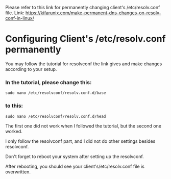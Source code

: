 Please refer to this link for permanently changing client's /etc/resolv.conf file.
Link: https://kifarunix.com/make-permanent-dns-changes-on-resolv-conf-in-linux/

# Configuring Client's /etc/resolv.conf permanently

You may follow the tutorial for resolvconf the link gives and make changes according to your setup.

### In the tutorial, please change this:
``` sudo nano /etc/resolvconf/resolv.conf.d/base ```
### to this:
``` sudo nano /etc/resolvconf/resolv.conf.d/head ```

The first one did not work when I followed the tutorial, but the second one worked.

I only follow the resolvconf part, and I did not do other settings besides resolvconf.

Don't forget to reboot your system after setting up the resolvconf.

After rebooting, you should see your client's/etc/resolv.conf file is overwritten.


